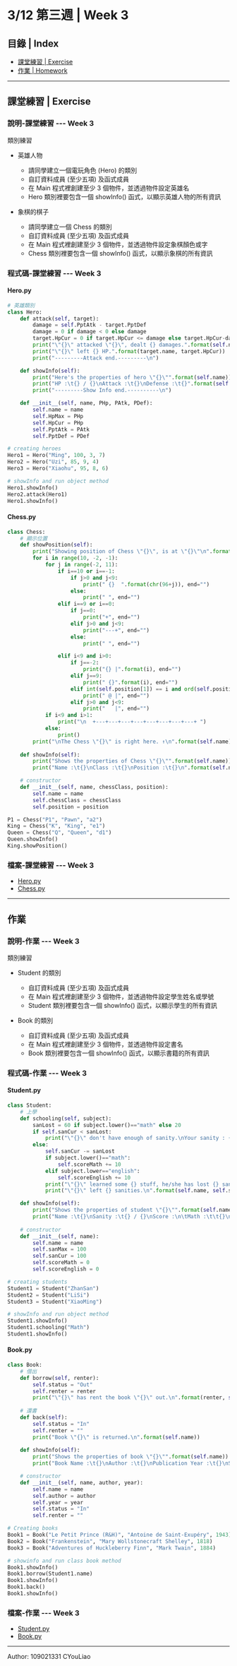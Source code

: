 # 3/12 第三週 | Week 3

## 目錄 | Index

* [課堂練習 | Exercise](#課堂練習--exercise)
* [作業 | Homework](#作業--homework)

---

## 課堂練習 | Exercise

### 說明-課堂練習 --- Week 3

類別練習

* 英雄人物
  * 請同學建立一個電玩角色 (Hero) 的類別
  * 自訂資料成員 (至少五項) 及函式成員
  * 在 Main 程式裡創建至少 3 個物件，並透過物件設定英雄名
  * Hero 類別裡要包含一個 showInfo() 函式，以顯示英雄人物的所有資訊

* 象棋的棋子
  * 請同學建立一個 Chess 的類別
  * 自訂資料成員 (至少五項) 及函式成員
  * 在 Main 程式裡創建至少 3 個物件，並透過物件設定象棋顏色或字
  * Chess  類別裡要包含一個 showInfo() 函式，以顯示象棋的所有資訊

### 程式碼-課堂練習 --- Week 3

#### Hero.py

~~~~python
# 英雄類別
class Hero:
    def attack(self, target):
        damage = self.PptAtk - target.PptDef
        damage = 0 if damage < 0 else damage
        target.HpCur = 0 if target.HpCur <= damage else target.HpCur-damage
        print("\"{}\" attacked \"{}\", dealt {} damages.".format(self.name, target.name, damage))
        print("\"{}\" left {} HP.".format(target.name, target.HpCur))
        print("---------Attack end.---------\n")

    def showInfo(self):
        print("Here's the properties of hero \"{}\"".format(self.name))
        print("HP :\t{} / {}\nAttack :\t{}\nDefense :\t{}".format(self.HpCur, self.HpMax, self.PptAtk, self.PptDef))
        print("---------Show Info end.----------\n")

    def __init__(self, name, PHp, PAtk, PDef):
        self.name = name
        self.HpMax = PHp
        self.HpCur = PHp
        self.PptAtk = PAtk
        self.PptDef = PDef

# creating heroes
Hero1 = Hero("Ming", 100, 3, 7)
Hero2 = Hero("Uzi", 85, 9, 4)
Hero3 = Hero("Xiaohu", 95, 8, 6)

# showInfo and run object method
Hero1.showInfo()
Hero2.attack(Hero1)
Hero1.showInfo()
~~~~

#### Chess.py

~~~~python
class Chess:
    # 顯示位置
    def showPosition(self):
        print("Showing position of Chess \"{}\", is at \"{}\"\n".format(self.name, self.position))
        for i in range(10, -2, -1):
            for j in range(-2, 11):
                if i==10 or i==-1:
                    if j>0 and j<9:
                        print(" {}  ".format(chr(96+j)), end="")
                    else:
                        print(" ", end="")
                elif i==9 or i==0:
                    if j==0:
                        print("+", end="")
                    elif j>0 and j<9:
                        print("---+", end="")
                    else:
                        print(" ", end="")

                elif i<9 and i>0:
                    if j==-2:
                        print("{} |".format(i), end="")
                    elif j==9:
                        print(" {}".format(i), end="")
                    elif int(self.position[1]) == i and ord(self.position[0])-96== j:
                        print(" @ |", end="")
                    elif j>0 and j<9:
                        print("   |", end="")
            if i<9 and i>1:
                print("\n  +---+---+---+---+---+---+---+---+ ")
            else:
                print()
        print("\nThe Chess \"{}\" is right here. ↑\n".format(self.name))
    
    def showInfo(self):
        print("Shows the properties of Chess \"{}\"".format(self.name))
        print("Name :\t{}\nClass :\t{}\nPosition :\t{}\n".format(self.name, self.chessClass, self.position))

    # constructor
    def __init__(self, name, chessClass, position):
        self.name = name
        self.chessClass = chessClass
        self.position = position

P1 = Chess("P1", "Pawn", "a2")
King = Chess("K", "King", "e1")
Queen = Chess("Q", "Queen", "d1")
Queen.showInfo()
King.showPosition()
~~~~

### 檔案-課堂練習 --- Week 3

* [Hero.py](Hero.py)
* [Chess.py](Chess.py)

---

## 作業

### 說明-作業 --- Week 3

類別練習

* Student 的類別
  * 自訂資料成員 (至少五項) 及函式成員
  * 在 Main 程式裡創建至少 3 個物件，並透過物件設定學生姓名或學號
  * Student 類別裡要包含一個 showInfo() 函式，以顯示學生的所有資訊

* Book 的類別
  * 自訂資料成員 (至少五項) 及函式成員
  * 在 Main 程式裡創建至少 3 個物件，並透過物件設定書名
  * Book 類別裡要包含一個 showInfo() 函式，以顯示書籍的所有資訊

### 程式碼-作業 --- Week 3

#### Student.py

~~~~python
class Student:
    # 上學
    def schooling(self, subject):
        sanLost = 60 if subject.lower()=="math" else 20
        if self.sanCur < sanLost:
            print("\"{}\" don't have enough of sanity.\nYour sanity : {} / {}\n".format(self.name, self.sanCur, self.sanMax))
        else:
            self.sanCur -= sanLost
            if subject.lower()=="math":
                self.scoreMath += 10
            elif subject.lower=="english":
                self.scoreEnglish += 10
            print("\"{}\" learned some {} stuff, he/she has lost {} sanities.".format(self.name, subject, sanLost))
            print("\"{}\" left {} sanities.\n".format(self.name, self.sanCur))

    def showInfo(self):
        print("Shows the properties of student \"{}\"".format(self.name))
        print("Name :\t{}\nSanity :\t{} / {}\nScore :\n\tMath :\t\t{}\n\tEnglish :\t{}\n".format(self.name, self.sanCur, self.sanMax, self.scoreMath, self.scoreEnglish))
    
    # constructor
    def __init__(self, name):
        self.name = name
        self.sanMax = 100
        self.sanCur = 100
        self.scoreMath = 0
        self.scoreEnglish = 0

# creating students
Student1 = Student("ZhanSan")
Student2 = Student("LiSi")
Student3 = Student("XiaoMing")

# showInfo and run object method
Student1.showInfo()
Student1.schooling("Math")
Student1.showInfo()
~~~~

#### Book.py

~~~~python
class Book:
    # 借出
    def borrow(self, renter):
        self.status = "Out"
        self.renter = renter
        print("\"{}\" has rent the book \"{}\" out.\n".format(renter, self.name))
    
    # 還書
    def back(self):
        self.status = "In"
        self.renter = ""
        print("Book \"{}\" is returned.\n".format(self.name))
    
    def showInfo(self):
        print("Shows the properties of book \"{}\"".format(self.name))
        print("Book Name :\t{}\nAuthor :\t{}\nPublication Year :\t{}\nStatus :\t{}\nRenter :\t{}\n".format(self.name, self.author, self.year, self.status, self.renter))

    # constructor
    def __init__(self, name, author, year):
        self.name = name
        self.author = author
        self.year = year
        self.status = "In"
        self.renter = ""

# Creating books        
Book1 = Book("Le Petit Prince (R&H)", "Antoine de Saint-Exupéry", 1943)
Book2 = Book("Frankenstein", "Mary Wollstonecraft Shelley", 1818)
Book3 = Book("Adventures of Huckleberry Finn", "Mark Twain", 1884)

# showinfo and run class book method
Book1.showInfo()
Book1.borrow(Student1.name)
Book1.showInfo()
Book1.back()
Book1.showInfo()
~~~~

### 檔案-作業 --- Week 3

* [Student.py](Student.py)
* [Book.py](Book.py)

---
Author: 109021331 CYouLiao

